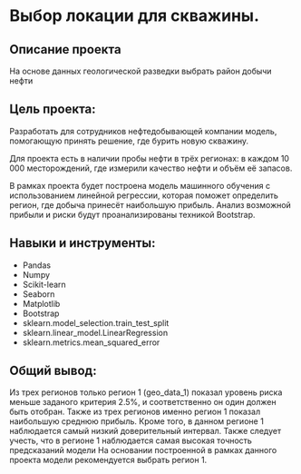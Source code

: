 # Выбор локации для скважины.
## Описание проекта
На основе данных геологической разведки выбрать район добычи нефти

## Цель проекта:

Разработать для сотрудников нефтедобывающей компании модель, помогающую принять решение, где бурить новую скважину.

Для проекта есть в наличии пробы нефти в трёх регионах: в каждом 10 000 месторождений, где измерили качество нефти и объём её запасов.

В рамках проекта будет построена модель машинного обучения с использованием линейной регрессии, которая поможет определить регион, где добыча принесёт наибольшую прибыль. Анализ возможной прибыли и риски будут проанализированы техникой Bootstrap.

## Навыки и инструменты:
- Pandas
- Numpy
- Scikit-learn
- Seaborn
- Matplotlib
- Bootstrap
- sklearn.model_selection.train_test_split
- sklearn.linear_model.LinearRegression
- sklearn.metrics.mean_squared_error

## Общий вывод:

Из трех регионов только регион 1 (geo_data_1) показал уровень риска меньше заданого критерия 2.5%, и соответственно он один должен быть отобран.
Также из трех регионов именно регион 1 показал наибольшую среднюю прибыль.
Кроме того, в данном регионе 1 наблюдается самый низкий доверительный интервал.
Также следует учесть, что в регионе 1 наблюдается самая высокая точность предсказаний модели
На основании построенной в рамках данного проекта модели рекомендуется выбрать регион 1.
